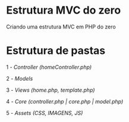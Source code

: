 # Estrutura MVC do zero

Criando uma estrutura MVC em PHP do zero

# Estrutura de pastas

1 - *Controller (homeController.php)*

2 - *Models*

3 - *Views (home.php, template.php)*

4 - *Core (controller.php | core.php | model.php)*

5 - *Assets (CSS, IMAGENS, JS)*

